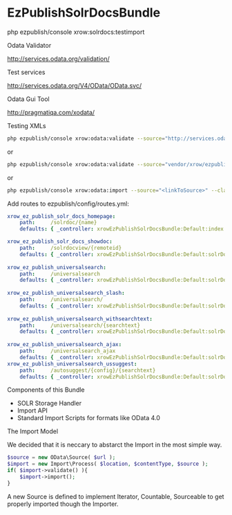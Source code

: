 EzPublishSolrDocsBundle
=======================

php ezpublish/console xrow:solrdocs:testimport


Odata Validator

http://services.odata.org/validation/

Test services

http://services.odata.org/V4/OData/OData.svc/

Odata Gui Tool

http://pragmatiqa.com/xodata/

Testing XMLs

```sh
php ezpublish/console xrow:odata:validate --source="http://services.odata.org/V4/OData/OData.svc/Products?\$top=20&\$format=atom"
```
or
```sh
php ezpublish/console xrow:odata:validate --source="vendor/xrow/ezpublish-solrdocs-bundle/Lib/c1test.xml"
```
or
```sh
php ezpublish/console xrow:odata:import --source="<linkToSource>" --class="odata4product" --offset=0 --limit=1000 --conc=<1-4 processes threaded> --location="<location slash seperated>" --clean="[no|location|class|all]"
```


Add routes to ezpublish/config/routes.yml:

```yaml
xrow_ez_publish_solr_docs_homepage:
    path:     /solrdoc/{name}
    defaults: { _controller: xrowEzPublishSolrDocsBundle:Default:index }

xrow_ez_publish_solr_docs_showdoc:
    path:     /solrdocview/{remoteid}
    defaults: { _controller: xrowEzPublishSolrDocsBundle:Default:solrDocView }
    
xrow_ez_publish_universalsearch:
    path:     /universalsearch
    defaults: { _controller: xrowEzPublishSolrDocsBundle:Default:solrDocUniversalSearch }
    
xrow_ez_publish_universalsearch_slash:
    path:     /universalsearch/
    defaults: { _controller: xrowEzPublishSolrDocsBundle:Default:solrDocUniversalSearch }
    
xrow_ez_publish_universalsearch_withsearchtext:
    path:     /universalsearch/{searchtext}
    defaults: { _controller: xrowEzPublishSolrDocsBundle:Default:solrDocUniversalSearch }
    
xrow_ez_publish_universalsearch_ajax:
    path:     /universalsearch_ajax
    defaults: { _controller: xrowEzPublishSolrDocsBundle:Default:solrDocUniversalSearchAjax }
xrow_ez_publish_universalsearch_ussuggest:
    path:     /autosuggest/{config}/{searchtext}
    defaults: { _controller: xrowEzPublishSolrDocsBundle:Default:solrDocUniversalSearchAutoSuggest }
```

Components of this Bundle

* SOLR Storage Handler
* Import API
* Standard Import Scripts for formats like OData 4.0

The Import Model

We decided that it is neccary to abstarct the Import in the most simple way.

```php
$source = new OData\Source( $url );
$import = new Import\Process( $location, $contentType, $source );
if( $import->validate() ){
    $import->import();
}
```

A new Source is defined to implement Iterator, Countable, Sourceable to get properly imported though the Importer.
